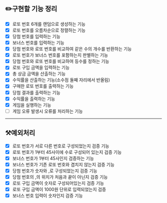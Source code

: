 ## ✏️구현할 기능 정리
- [x] 로또 번호 6개를 랜덤으로 생성하는 기능
- [x] 로또 번호를 오름차순으로 정렬하는 기능
- [x] 당첨 번호를 입력하는 기능
- [x] 보너스 번호를 입력하는 기능
- [x] 당첨 번호와 로또 번호를 비교하여 같은 수의 개수를 반환하는 기능
- [x] 로또 번호가 보너스 번호를 포함하는지 판별하는 기능
- [x] 당첨 번호와 로또 번호를 비교하여 등수를 정하는 기능
- [x] 로또 구입 금액을 입력하는 기능
- [x] 총 상금 금액을 산출하는 기능
- [x] 수익률을 산출하는 기능(소수점 둘째 자리에서 반올림)
- [x] 구매한 로또 번호를 출력하는 기능
- [x] 당첨 결과를 출력하는 기능
- [x] 수익률을 출력하는 기능
- [x] 게임을 실행하는 기능 
- [ ] 게임 오류 발생시 오류를 처리하는 기능
---
## ⚒️예외처리
- [x] 로또 번호가 서로 다른 번호로 구성되었는지 검증 기능
- [x] 로또 번호가 1부터 45사이에 수로 구성되어 있는지 검증 기능
- [x] 보너스 번호가 1부터 45사인지 검증하는 기능
- [x] 보너스 번호가 기존 로또 번호와 겹치지 않는지 검증 기능
- [x] 당첨 번호가 숫자와 ,로 구성되었는지 검증 기능
- [x] 당첨 번호의 ,의 위치가 처음과 끝이 아닌지 검증 기능
- [x] 로또 구입 금액이 숫자로 구성되어있는지 검증 기능
- [x] 로또 구입 금액이 1000원 단위로 입력되었는지 검증
- [x] 보너스 번호 입력이 숫자인지 검증 기능